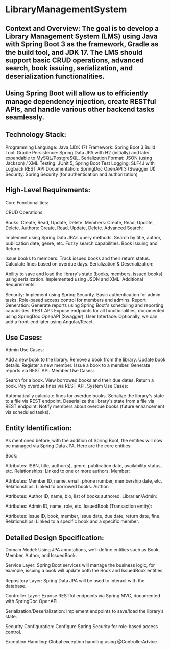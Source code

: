 # LibraryManagementSystem
## Context and Overview: The goal is to develop a Library Management System (LMS) using Java with Spring Boot 3 as the framework, Gradle as the build tool, and JDK 17. The LMS should support basic CRUD operations, advanced search, book issuing, serialization, and deserialization functionalities.

## Using Spring Boot will allow us to efficiently manage dependency injection, create RESTful APIs, and handle various other backend tasks seamlessly.

## Technology Stack:
Programming Language: Java (JDK 17)
Framework: Spring Boot 3
Build Tool: Gradle
Persistence: Spring Data JPA with H2 (initially) and later expandable to MySQL/PostgreSQL.
Serialization Format: JSON (using Jackson) / XML
Testing: JUnit 5, Spring Boot Test
Logging: SLF4J with Logback
REST API Documentation: SpringDoc OpenAPI 3 (Swagger UI)
Security: Spring Security (for authentication and authorization)

## High-Level Requirements:
Core Functionalities:

CRUD Operations:

Books: Create, Read, Update, Delete.
Members: Create, Read, Update, Delete.
Authors: Create, Read, Update, Delete.
Advanced Search:

Implement using Spring Data JPA’s query methods.
Search by title, author, publication date, genre, etc.
Fuzzy search capabilities.
Book Issuing and Return:

Issue books to members.
Track issued books and their return status.
Calculate fines based on overdue days.
Serialization & Deserialization:

Ability to save and load the library's state (books, members, issued books) using serialization.
Implemented using JSON and XML.
Additional Requirements:

Security: Implement using Spring Security.
Basic authentication for admin tasks.
Role-based access control for members and admins.
Report Generation: Generate reports using Spring Boot's scheduling and reporting capabilities.
REST API: Expose endpoints for all functionalities, documented using SpringDoc OpenAPI (Swagger).
User Interface: Optionally, we can add a front-end later using Angular/React.

## Use Cases:
Admin Use Cases:

Add a new book to the library.
Remove a book from the library.
Update book details.
Register a new member.
Issue a book to a member.
Generate reports via REST API.
Member Use Cases:

Search for a book.
View borrowed books and their due dates.
Return a book.
Pay overdue fines via REST API.
System Use Cases:

Automatically calculate fines for overdue books.
Serialize the library's state to a file via REST endpoint.
Deserialize the library's state from a file via REST endpoint.
Notify members about overdue books (future enhancement via scheduled tasks).

## Entity Identification:
As mentioned before, with the addition of Spring Boot, the entities will now be managed via Spring Data JPA. Here are the core entities:

Book:

Attributes: ISBN, title, author(s), genre, publication date, availability status, etc.
Relationships: Linked to one or more authors.
Member:

Attributes: Member ID, name, email, phone number, membership date, etc.
Relationships: Linked to borrowed books.
Author:

Attributes: Author ID, name, bio, list of books authored.
Librarian/Admin:

Attributes: Admin ID, name, role, etc.
IssuedBook (Transaction entity):

Attributes: Issue ID, book, member, issue date, due date, return date, fine.
Relationships: Linked to a specific book and a specific member.

## Detailed Design Specification:
Domain Model: Using JPA annotations, we’ll define entities such as Book, Member, Author, and IssuedBook.

Service Layer: Spring Boot services will manage the business logic, for example, issuing a book will update both the Book and IssuedBook entities.

Repository Layer: Spring Data JPA will be used to interact with the database.

Controller Layer: Expose RESTful endpoints via Spring MVC, documented with SpringDoc OpenAPI.

Serialization/Deserialization: Implement endpoints to save/load the library’s state.

Security Configuration: Configure Spring Security for role-based access control.

Exception Handling: Global exception handling using @ControllerAdvice.